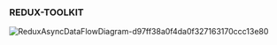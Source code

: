 ### REDUX-TOOLKIT
![ReduxAsyncDataFlowDiagram-d97ff38a0f4da0f327163170ccc13e80](https://github.com/SkullRex001/Shopping_Cart_Redux/assets/122201082/6f192645-f31f-4cec-8e55-5b88db1dc6a5)
